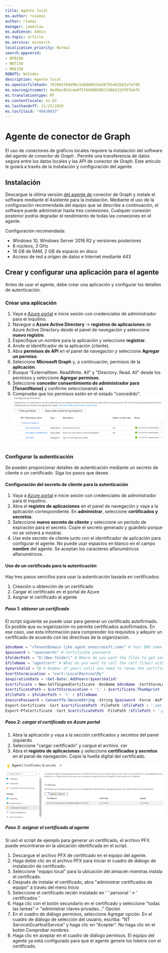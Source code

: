```yaml
---
title: Agente local
ms.author: rusamai
author: rsamai
manager: jameslau
ms.audience: Admin
ms.topic: article
ms.service: mssearch
localization_priority: Normal
search.appverid:
- BFB160
- MET150
- MOE150
ROBOTS: NoIndex
description: Agente local
ms.openlocfilehash: 763904f8dd96c5db8b0633e36795443502afe7d0
ms.sourcegitcommit: 0ed8ec8b3c4e0f5f669005081fd8b2219f07b4f0
ms.translationtype: MT
ms.contentlocale: es-ES
ms.lasthandoff: 11/25/2020
ms.locfileid: "49420837"
---
```

# <a name="graph-connector-agent"></a>Agente de conector de Graph

El uso de conectores de gráficos locales requiere la instalación del software del *agente de conector de Graph* . Permite una transferencia de datos segura entre los datos locales y las API de conector de Graph. Este artículo le guiará a través de la instalación y configuración del agente.

## <a name="installation"></a>Instalación

Descargue la última versión [del agente de](https://aka.ms/gcadownload) conector de Graph y instale el software mediante el Asistente para la instalación. Mediante el uso de la configuración recomendada del equipo que se describe a continuación, el software puede administrar hasta tres conexiones. Cualquier conexión posterior podría degradar el rendimiento de todas las conexiones en el agente.

Configuración recomendada:

* Windows 10, Windows Server 2016 R2 y versiones posteriores
* 8 núcleos, 3 GHz
* 16 GB de RAM, 2 GB de espacio en disco
* Acceso de red a origen de datos e Internet mediante 443

## <a name="create-and-configure-an-app-for-the-agent"></a>Crear y configurar una aplicación para el agente  

Antes de usar el agente, debe crear una aplicación y configurar los detalles de autenticación.

### <a name="create-an-app"></a>Crear una aplicación

1. Vaya a [Azure portal](https://portal.azure.com) e inicie sesión con credenciales de administrador para el inquilino.
2. Navegue a **Azure Active Directory**  ->  **registros de aplicaciones** de Azure Active Directory desde el panel de navegación y seleccione **nuevo registro**.
3. Especifique un nombre para la aplicación y seleccione **registrar**.
4. Anote el identificador de la aplicación (cliente).
5. Abra **permisos de API** en el panel de navegación y seleccione **Agregar un permiso**.
6. Seleccione **Microsoft Graph** y, a continuación, permisos de la **aplicación**.
7. Busque "ExternalItem. ReadWrite. All" y "Directory. Read. All" desde los permisos y seleccione **Agregar permisos**.
8. Seleccione **conceder consentimiento de administrador para [TenantName]** y confirme seleccionando **sí**.
9. Compruebe que los permisos estén en el estado "concedido".
     ![Permisos que se muestran como concedidos en verde en la columna derecha.](media/onprem-agent/granted-state.png)

### <a name="configure-authentication"></a>Configurar la autenticación

Se pueden proporcionar detalles de autenticación mediante un secreto de cliente o un certificado. Siga los pasos que desee.

#### <a name="configuring-the-client-secret-for-authentication"></a>Configuración del secreto de cliente para la autenticación

1. Vaya a [Azure portal](https://portal.azure.com) e inicie sesión con credenciales de administrador para el inquilino.
2. Abra el **registro de aplicaciones** en el panel de navegación y vaya a la aplicación correspondiente. En **administrar**, seleccione **certificados y secretos**.
3. Seleccione **nuevo secreto de cliente** y seleccione un período de expiración para el secreto. Copie el secreto generado y guárdelo porque no se volverá a mostrar.
4. Use este secreto de cliente junto con el identificador de aplicación para configurar el agente. No puede usar espacios en blanco en el campo **nombre** del agente. Se aceptan los caracteres alfanuméricos alfanuméricos.

#### <a name="using-a-certificate-for-authentication"></a>Uso de un certificado para la autenticación

Hay tres pasos sencillos para usar la autenticación basada en certificados:

1. Creación u obtención de un certificado
1. Cargar el certificado en el portal de Azure
1. Asignar el certificado al agente

##### <a name="step-1-get-a-certificate"></a>Paso 1: obtener un certificado

El script siguiente se puede usar para generar un certificado autofirmado. Es posible que su organización no permita certificados autofirmados. En ese caso, use esta información para comprender los requisitos y adquirir un certificado de acuerdo con las directivas de la organización.

```Powershell
$dnsName = "<TenantDomain like agent.onmicrosoft.com>" # Your DNS name
$password = "<password>" # Certificate password
$folderPath = "D:\New folder\" # Where do you want the files to get saved to? The folder needs to exist.
$fileName = "agentcert" # What do you want to call the cert files? without the file extension
$yearsValid = 10 # Number of years until you need to renew the certificate
$certStoreLocation = "cert:\LocalMachine\My"
$expirationDate = (Get-Date).AddYears($yearsValid)
$certificate = New-SelfSignedCertificate -DnsName $dnsName -CertStoreLocation $certStoreLocation -NotAfter $expirationDate -KeyExportPolicy Exportable -KeySpec Signature
$certificatePath = $certStoreLocation + '\' + $certificate.Thumbprint
$filePath = $folderPath + '\' + $fileName
$securePassword = ConvertTo-SecureString -String $password -Force -AsPlainText
Export-Certificate -Cert $certificatePath -FilePath ($filePath + '.cer')
Export-PfxCertificate -Cert $certificatePath -FilePath ($filePath + '.pfx') -Password $securePassword
```

##### <a name="step-2-upload-the-certificate-in-the-azure-portal"></a>Paso 2: cargar el certificado en Azure portal

1. Abra la aplicación y vaya a la sección certificados y secretos del panel izquierdo
1. Seleccione "cargar certificado" y cargue el archivo. cer
1. Abra el **registro de aplicaciones** y seleccione **certificados y secretos** en el panel de navegación. Copie la huella digital del certificado.

![Lista de certificados de thumbrint cuando se selecciona certificados y secretos en el panel izquierdo](media/onprem-agent/certificates.png)

##### <a name="step-3-assign-the-certificate-to-the-agent"></a>Paso 3: asignar el certificado al agente

Si usó el script de ejemplo para generar un certificado, el archivo PFX puede encontrarse en la ubicación identificada en el script.

1. Descargue el archivo PFX de certificado en el equipo del agente.
1. Haga doble clic en el archivo PFX para iniciar el cuadro de diálogo de instalación de certificado.
1. Seleccione "equipo local" para la ubicación del almacén mientras instala el certificado.
1. Después de instalar el certificado, abra "administrar certificados de equipo" a través del menú Inicio
1. Seleccione el certificado recién instalado en ' ' personal '-> ' certificados '
1. Haga clic con el botón secundario en el certificado y seleccione "todas las tareas"-> "administrar claves privadas..." Opción
1. En el cuadro de diálogo permisos, seleccione Agregar opción. En el cuadro de diálogo de selección del usuario, escriba: "NT Service\GcaHostService" y haga clic en "Aceptar". No haga clic en el botón Comprobar nombres.
1. Haga clic en aceptar en el cuadro de diálogo permisos. El equipo del agente ya está configurado para que el agente genere los tokens con el certificado.
